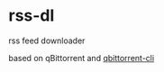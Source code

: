 # rss-dl

rss feed downloader

based on qBittorrent and [qbittorrent-cli](https://github.com/ludviglundgren/qbittorrent-cli)
